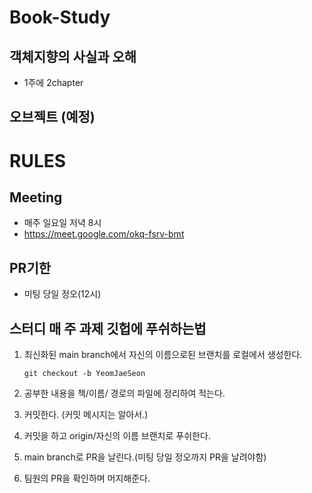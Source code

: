 # Book-Study

## 객체지향의 사실과 오해
- 1주에 2chapter

## 오브젝트 (예정)

# RULES

## Meeting
- 매주 일요일 저녁 8시
- https://meet.google.com/okq-fsrv-bmt

## PR기한
- 미팅 당일 정오(12시)

## 스터디 매 주 과제 깃헙에 푸쉬하는법
1. 최신화된 main branch에서 자신의 이름으로된 브랜치를 로컬에서 생성한다.


    `git checkout -b YeomJaeSeon`

2. 공부한 내용을 책/이름/ 경로의 파일에 정리하여 적는다.

3. 커밋한다. (커밋 메시지는 알아서.)

4. 커밋을 하고 origin/자신의 이름 브랜치로 푸쉬한다.

5. main branch로 PR을 날린다.(미팅 당일 정오까지 PR을 날려야함)

6. 팀원의 PR을 확인하며 머지해준다.
